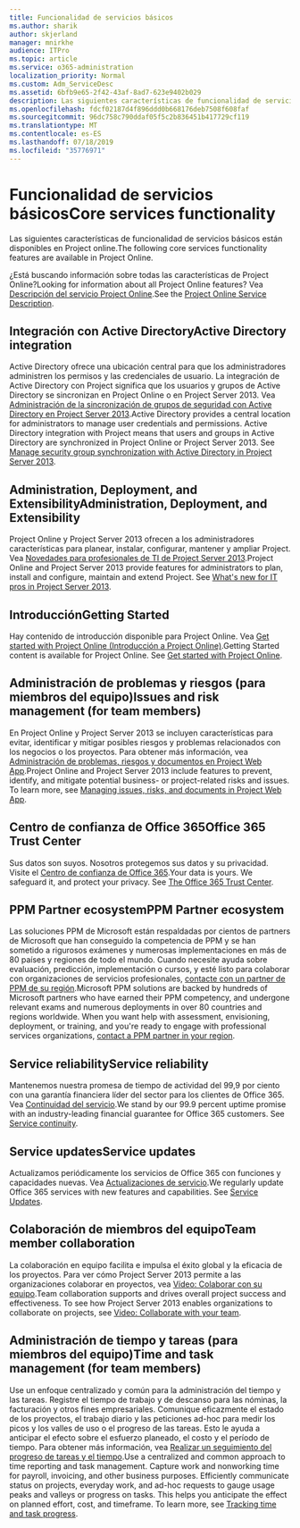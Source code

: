 ```yaml
---
title: Funcionalidad de servicios básicos
ms.author: sharik
author: skjerland
manager: mnirkhe
audience: ITPro
ms.topic: article
ms.service: o365-administration
localization_priority: Normal
ms.custom: Adm_ServiceDesc
ms.assetid: 6bfb9e65-2f42-43af-8ad7-623e9402b029
description: Las siguientes características de funcionalidad de servicios básicos están disponibles en Project online.
ms.openlocfilehash: fdcf02187d4f896ddd0b668176deb7508f608faf
ms.sourcegitcommit: 96dc758c790ddaf05f5c2b836451b417729cf119
ms.translationtype: MT
ms.contentlocale: es-ES
ms.lasthandoff: 07/18/2019
ms.locfileid: "35776971"
---
```

# <a name="core-services-functionality"></a><span data-ttu-id="dc60a-103">Funcionalidad de servicios básicos</span><span class="sxs-lookup"><span data-stu-id="dc60a-103">Core services functionality</span></span>

<span data-ttu-id="dc60a-104">Las siguientes características de funcionalidad de servicios básicos están disponibles en Project online.</span><span class="sxs-lookup"><span data-stu-id="dc60a-104">The following core services functionality features are available in Project Online.</span></span>
  
<span data-ttu-id="dc60a-105">¿Está buscando información sobre todas las características de Project Online?</span><span class="sxs-lookup"><span data-stu-id="dc60a-105">Looking for information about all Project Online features?</span></span> <span data-ttu-id="dc60a-106">Vea [Descripción del servicio Project Online](project-online-service-description.md).</span><span class="sxs-lookup"><span data-stu-id="dc60a-106">See the [Project Online Service Description](project-online-service-description.md).</span></span>
  
## <a name="active-directory-integration"></a><span data-ttu-id="dc60a-107">Integración con Active Directory</span><span class="sxs-lookup"><span data-stu-id="dc60a-107">Active Directory integration</span></span>
<span data-ttu-id="dc60a-108"><a name="bkmk_AD_Integration"> </a></span><span class="sxs-lookup"><span data-stu-id="dc60a-108"></span></span>

<span data-ttu-id="dc60a-p102">Active Directory ofrece una ubicación central para que los administradores administren los permisos y las credenciales de usuario. La integración de Active Directory con Project significa que los usuarios y grupos de Active Directory se sincronizan en Project Online o en Project Server 2013. Vea [Administración de la sincronización de grupos de seguridad con Active Directory en Project Server 2013](https://go.microsoft.com/fwlink/p/?LinkId=402631).</span><span class="sxs-lookup"><span data-stu-id="dc60a-p102">Active Directory provides a central location for administrators to manage user credentials and permissions. Active Directory integration with Project means that users and groups in Active Directory are synchronized in Project Online or Project Server 2013. See [Manage security group synchronization with Active Directory in Project Server 2013](https://go.microsoft.com/fwlink/p/?LinkId=402631).</span></span>
  
## <a name="administration-deployment-and-extensibility"></a><span data-ttu-id="dc60a-112">Administration, Deployment, and Extensibility</span><span class="sxs-lookup"><span data-stu-id="dc60a-112">Administration, Deployment, and Extensibility</span></span>
<span data-ttu-id="dc60a-113"><a name="bkmk_AdministrationDeploymentExtensibility"> </a></span><span class="sxs-lookup"><span data-stu-id="dc60a-113"></span></span>

<span data-ttu-id="dc60a-p103">Project Online y Project Server 2013 ofrecen a los administradores características para planear, instalar, configurar, mantener y ampliar Project. Vea [Novedades para profesionales de TI de Project Server 2013](https://go.microsoft.com/fwlink/p/?LinkId=272017).</span><span class="sxs-lookup"><span data-stu-id="dc60a-p103">Project Online and Project Server 2013 provide features for administrators to plan, install and configure, maintain and extend Project. See [What's new for IT pros in Project Server 2013](https://go.microsoft.com/fwlink/p/?LinkId=272017).</span></span>
  
## <a name="getting-started"></a><span data-ttu-id="dc60a-116">Introducción</span><span class="sxs-lookup"><span data-stu-id="dc60a-116">Getting Started</span></span>
<span data-ttu-id="dc60a-117"><a name="bkmk_GettingStarted"> </a></span><span class="sxs-lookup"><span data-stu-id="dc60a-117"></span></span>

<span data-ttu-id="dc60a-p104">Hay contenido de introducción disponible para Project Online. Vea [Get started with Project Online (Introducción a Project Online)](https://support.office.com/en-us/article/Get-started-with-Project-Online-E3E5F64F-ADA5-4F9D-A578-130B2D4E5F11?ui=en-US&amp;rs=en-US&amp;ad=US).</span><span class="sxs-lookup"><span data-stu-id="dc60a-p104">Getting Started content is available for Project Online. See [Get started with Project Online](https://support.office.com/en-us/article/Get-started-with-Project-Online-E3E5F64F-ADA5-4F9D-A578-130B2D4E5F11?ui=en-US&amp;rs=en-US&amp;ad=US).</span></span>
  
## <a name="issues-and-risk-management-for-team-members"></a><span data-ttu-id="dc60a-120">Administración de problemas y riesgos (para miembros del equipo)</span><span class="sxs-lookup"><span data-stu-id="dc60a-120">Issues and risk management (for team members)</span></span>
<span data-ttu-id="dc60a-121"><a name="bkmk_IssuesRiskManagement"> </a></span><span class="sxs-lookup"><span data-stu-id="dc60a-121"></span></span>

<span data-ttu-id="dc60a-p105">En Project Online y Project Server 2013 se incluyen características para evitar, identificar y mitigar posibles riesgos y problemas relacionados con los negocios o los proyectos. Para obtener más información, vea [Administración de problemas, riesgos y documentos en Project Web App](https://go.microsoft.com/fwlink/?LinkId=402634).</span><span class="sxs-lookup"><span data-stu-id="dc60a-p105">Project Online and Project Server 2013 include features to prevent, identify, and mitigate potential business- or project-related risks and issues. To learn more, see [Managing issues, risks, and documents in Project Web App](https://go.microsoft.com/fwlink/?LinkId=402634).</span></span>
  
## <a name="office-365-trust-center"></a><span data-ttu-id="dc60a-124">Centro de confianza de Office 365</span><span class="sxs-lookup"><span data-stu-id="dc60a-124">Office 365 Trust Center</span></span>
<span data-ttu-id="dc60a-125"><a name="bkmk_Office365TrustCenter"> </a></span><span class="sxs-lookup"><span data-stu-id="dc60a-125"></span></span>

<span data-ttu-id="dc60a-p106">Sus datos son suyos. Nosotros protegemos sus datos y su privacidad. Visite el [Centro de confianza de Office 365](https://go.microsoft.com/fwlink/?LinkId=402637).</span><span class="sxs-lookup"><span data-stu-id="dc60a-p106">Your data is yours. We safeguard it, and protect your privacy. See [The Office 365 Trust Center](https://go.microsoft.com/fwlink/?LinkId=402637).</span></span>
  
## <a name="ppm-partner-ecosystem"></a><span data-ttu-id="dc60a-129">PPM Partner ecosystem</span><span class="sxs-lookup"><span data-stu-id="dc60a-129">PPM Partner ecosystem</span></span>
<span data-ttu-id="dc60a-130"><a name="bkmk_ProjectPortfolioManagementPartner"> </a></span><span class="sxs-lookup"><span data-stu-id="dc60a-130"></span></span>

<span data-ttu-id="dc60a-p107">Las soluciones PPM de Microsoft están respaldadas por cientos de partners de Microsoft que han conseguido la competencia de PPM y se han sometido a rigurosos exámenes y numerosas implementaciones en más de 80 países y regiones de todo el mundo. Cuando necesite ayuda sobre evaluación, predicción, implementación o cursos, y esté listo para colaborar con organizaciones de servicios profesionales, [contacte con un partner de PPM de su región](https://go.microsoft.com/fwlink/p/?LinkId=272646).</span><span class="sxs-lookup"><span data-stu-id="dc60a-p107">Microsoft PPM solutions are backed by hundreds of Microsoft partners who have earned their PPM competency, and undergone relevant exams and numerous deployments in over 80 countries and regions worldwide. When you want help with assessment, envisioning, deployment, or training, and you're ready to engage with professional services organizations, [contact a PPM partner in your region](https://go.microsoft.com/fwlink/p/?LinkId=272646).</span></span>
  
## <a name="service-reliability"></a><span data-ttu-id="dc60a-133">Service reliability</span><span class="sxs-lookup"><span data-stu-id="dc60a-133">Service reliability</span></span>
<span data-ttu-id="dc60a-134"><a name="bkmk_ServiceReliability"> </a></span><span class="sxs-lookup"><span data-stu-id="dc60a-134"></span></span>

<span data-ttu-id="dc60a-p108">Mantenemos nuestra promesa de tiempo de actividad del 99,9 por ciento con una garantía financiera líder del sector para los clientes de Office 365. Vea [Continuidad del servicio](https://go.microsoft.com/fwlink/?LinkId=402653).</span><span class="sxs-lookup"><span data-stu-id="dc60a-p108">We stand by our 99.9 percent uptime promise with an industry-leading financial guarantee for Office 365 customers. See [Service continuity](https://go.microsoft.com/fwlink/?LinkId=402653).</span></span>
  
## <a name="service-updates"></a><span data-ttu-id="dc60a-137">Service updates</span><span class="sxs-lookup"><span data-stu-id="dc60a-137">Service updates</span></span>
<span data-ttu-id="dc60a-138"><a name="bkmk_Serviceupdates"> </a></span><span class="sxs-lookup"><span data-stu-id="dc60a-138"></span></span>

<span data-ttu-id="dc60a-p109">Actualizamos periódicamente los servicios de Office 365 con funciones y capacidades nuevas. Vea [Actualizaciones de servicio](../office-365-platform-service-description/service-updates.md).</span><span class="sxs-lookup"><span data-stu-id="dc60a-p109">We regularly update Office 365 services with new features and capabilities. See [Service Updates](../office-365-platform-service-description/service-updates.md).</span></span>
  
## <a name="team-member-collaboration"></a><span data-ttu-id="dc60a-141">Colaboración de miembros del equipo</span><span class="sxs-lookup"><span data-stu-id="dc60a-141">Team member collaboration</span></span>
<span data-ttu-id="dc60a-142"><a name="bkbmk_TeamMemberCollaboration"> </a></span><span class="sxs-lookup"><span data-stu-id="dc60a-142"></span></span>

<span data-ttu-id="dc60a-p110">La colaboración en equipo facilita e impulsa el éxito global y la eficacia de los proyectos. Para ver cómo Project Server 2013 permite a las organizaciones colaborar en proyectos, vea [Vídeo: Colaborar con su equipo](https://go.microsoft.com/fwlink/?LinkId=402628).</span><span class="sxs-lookup"><span data-stu-id="dc60a-p110">Team collaboration supports and drives overall project success and effectiveness. To see how Project Server 2013 enables organizations to collaborate on projects, see [Video: Collaborate with your team](https://go.microsoft.com/fwlink/?LinkId=402628).</span></span>
  
## <a name="time-and-task-management-for-team-members"></a><span data-ttu-id="dc60a-145">Administración de tiempo y tareas (para miembros del equipo)</span><span class="sxs-lookup"><span data-stu-id="dc60a-145">Time and task management (for team members)</span></span>
<span data-ttu-id="dc60a-146"><a name="bkmk_TimeTaskManagement"> </a></span><span class="sxs-lookup"><span data-stu-id="dc60a-146"></span></span>

<span data-ttu-id="dc60a-p111">Use un enfoque centralizado y común para la administración del tiempo y las tareas. Registre el tiempo de trabajo y de descanso para las nóminas, la facturación y otros fines empresariales. Comunique eficazmente el estado de los proyectos, el trabajo diario y las peticiones ad-hoc para medir los picos y los valles de uso o el progreso de las tareas. Esto le ayuda a anticipar el efecto sobre el esfuerzo planeado, el costo y el período de tiempo. Para obtener más información, vea [Realizar un seguimiento del progreso de tareas y el tiempo](https://go.microsoft.com/fwlink/p/?LinkId=271321).</span><span class="sxs-lookup"><span data-stu-id="dc60a-p111">Use a centralized and common approach to time reporting and task management. Capture work and nonworking time for payroll, invoicing, and other business purposes. Efficiently communicate status on projects, everyday work, and ad-hoc requests to gauge usage peaks and valleys or progress on tasks. This helps you anticipate the effect on planned effort, cost, and timeframe. To learn more, see [Tracking time and task progress](https://go.microsoft.com/fwlink/p/?LinkId=271321).</span></span>
  

